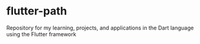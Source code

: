 # flutter-path
Repository for my learning, projects, and applications in the Dart language using the Flutter framework
